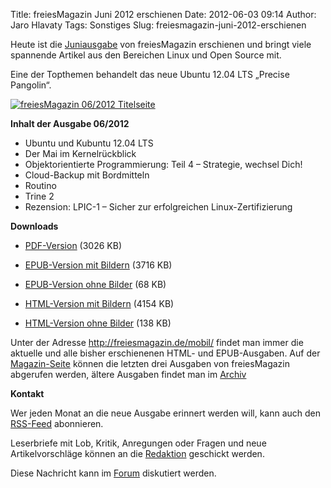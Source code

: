 Title: freiesMagazin Juni 2012 erschienen
Date: 2012-06-03 09:14
Author: Jaro Hlavaty
Tags: Sonstiges
Slug: freiesmagazin-juni-2012-erschienen

Heute ist die
[Juniausgabe](http://www.freiesmagazin.de/freiesMagazin-2012-06) von
freiesMagazin erschienen und bringt viele spannende Artikel aus den
Bereichen Linux und Open Source mit.


Eine der Topthemen behandelt das neue Ubuntu 12.04 LTS „Precise
Pangolin“.


[![freiesMagazin 06/2012
Titelseite](http://www.freiesmagazin.de/system/files/freiesmagazin-2012-06.png)](http://www.freiesmagazin.de/system/files/freiesmagazin-2012-06.png)


<!--break--><!--break-->

**Inhalt der Ausgabe 06/2012**


-   Ubuntu und Kubuntu 12.04 LTS
-   Der Mai im Kernelrückblick
-   Objektorientierte Programmierung: Teil 4 – Strategie, wechsel Dich!
-   Cloud-Backup mit Bordmitteln
-   Routino
-   Trine 2
-   Rezension: LPIC-1 – Sicher zur erfolgreichen Linux-Zertifizierung


**Downloads**


-   [PDF-Version](http://www.freiesmagazin.de/ftp/2012/freiesMagazin-2012-06.pdf)
    (3026 KB)


-   [EPUB-Version mit
    Bildern](http://www.freiesmagazin.de/ftp/2012/freiesMagazin-2012-06-bilder.epub)
    (3716 KB)


-   [EPUB-Version ohne
    Bilder](http://www.freiesmagazin.de/ftp/2012/freiesMagazin-2012-06.epub)
    (68 KB)


-   [HTML-Version mit
    Bildern](http://www.freiesmagazin.de/mobil/freiesMagazin-2012-06-bilder.html)
    (4154 KB)


-   [HTML-Version ohne
    Bilder](http://www.freiesmagazin.de/mobil/freiesMagazin-2012-06.html)
    (138 KB)


Unter der Adresse <http://freiesmagazin.de/mobil/> findet man immer die
aktuelle und alle bisher erschienenen HTML- und EPUB-Ausgaben. Auf der
[Magazin-Seite](http://www.freiesmagazin.de/magazin) können die letzten
drei Ausgaben von freiesMagazin abgerufen werden, ältere Ausgaben findet
man im [Archiv](http://www.freiesmagazin.de/archiv)


**Kontakt**


Wer jeden Monat an die neue Ausgabe erinnert werden will, kann auch den
[RSS-Feed](http://www.freiesmagazin.de/rss.xml) abonnieren.


Leserbriefe mit Lob, Kritik, Anregungen oder Fragen und neue
Artikelvorschläge können an die
[Redaktion](http://www.freiesmagazin.de/kontakt) geschickt werden.


Diese Nachricht kann im
[Forum](http://forum.kubuntu-de.org/index.php?board=1.0) diskutiert
werden.



